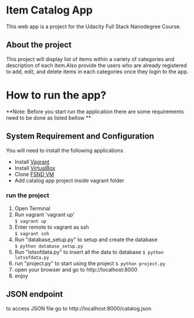 # Item Catalog App
This web app is a project for the Udacity Full Stack Nanodegree Course.

## About the project

This project will display list of items within a variety of categories and description of each item.Also provide the users who are already registered to add, edit, and delete items in each categories once they login to the app.  

# How to run the app?

**Note: Before you start run the application there are some requirements need to be done as listed bellow **

## System Requirement and Configuration
You will need to install the following applications
* Install [Vagrant](https://www.vagrantup.com/)
* Install [VirtualBox](https://www.virtualbox.org/)
* Clone [FSND VM](https://github.com/udacity/fullstack-nanodegree-vm)
* Add catalog app project inside vagrant folder

### run the project
1. Open Terminal
2. Run vagrant 'vagrant up'  
`$ vagrant up`
3. Enter remote to vagrant as ssh  
`$ vagrant ssh`
4. Run "database_setup.py" to setup and create the database  
`$ python database_setup.py`
5. Run "lotsofdata.py" to insert all the data to database  `$ python lotsofdata.py`
6. run "project.py" to start using the project  `$ python project.py`
7. open your browser and go to http://localhost:8000
8. enjoy

## JSON endpoint
to access JSON file go to http://localhost:8000/catalog.json
